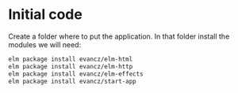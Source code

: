 # Initial code

Create a folder where to put the application. In that folder install the modules we will need:

```bash
elm package install evancz/elm-html
elm package install evancz/elm-http
elm package install evancz/elm-effects
elm package install evancz/start-app
```